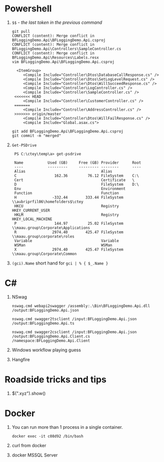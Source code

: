 # Powershell

1. `$$` - _the last token in the previous command_

       git pull
       CONFLICT (content): Merge conflict in BFLoggingDemo.Api\BFLoggingDemo.Api.csproj
       CONFLICT (content): Merge conflict in BFLoggingDemo.Api\Controllers\SampleController.cs
       CONFLICT (content): Merge conflict in BFLoggingDemo.Api\Resources\Labels.resx
       vim BFLoggingDemo.Api\BFLoggingDemo.Api.csproj
       
         <ItemGroup>
            <Compile Include="Controller\Dtos\DatabaseCallResponse.cs" />
            <Compile Include="Controller\Dtos\SetLogLevelRequest.cs" />
            <Compile Include="Controller\Dtos\WillSucceedResponse.cs" />
            <Compile Include="Controller\LogController.cs" />
            <Compile Include="Controller\SampleController.cs" />
        <<<<<<< HEAD
            <Compile Include="Controller\CustomerController.cs" />
        =======
            <Compile Include="Controller\AddressController.cs" />
        >>>>>>> origin/master
            <Compile Include="Controller\Dtos\WillFailResponse.cs" />
            <Compile Include="Global.asax.cs">

       git add BFLoggingDemo.Api\BFLoggingDemo.Api.csproj
       git commit -m "merged"

2. `Get-PSDrive`

        PS C:\ctey\temp\a> get-psdrive

        Name           Used (GB)     Free (GB) Provider      Root
        ----           ---------     --------- --------      ----
        Alias                                  Alias
        C                 162.36         76.12 FileSystem    C:\
        Cert                                   Certificate   \
        D                                      FileSystem    D:\
        Env                                    Environment
        Function                               Function
        H                -332.44        333.44 FileSystem    \\aubriprfil06\homefolders$\ctey
        HKCU                                   Registry      HKEY_CURRENT_USER
        HKLM                                   Registry      HKEY_LOCAL_MACHINE
        P                 144.97         25.02 FileSystem    \\maau.group\Corporate\Applications
        R                2974.40        425.47 FileSystem    \\maau.group\corporate\roles
        Variable                               Variable
        WSMan                                  WSMan
        X                2974.40        425.47 FileSystem    \\maau.group\Corporate\Common

3. `(gci).Name` short hand for `gci | % { $_.Name }`


# C#

1. NSwag

       nswag.cmd webapi2swagger /assembly:.\Bin\BFLoggingDemo.Api.dll /output:BFLoggingDemo.Api.json
       
       nswag.cmd swagger2tsclient /input:BFLoggingDemo.Api.json /output:BFLoggingDemo.Api.ts
       
       nswag.cmd swagger2csclient /input:BFLoggingDemo.Api.json /output:BFLoggingDemo.Api.Client.cs /namespace:BFLoggingDemo.Api.Client

2. Windows workflow playing guess

3. Hangfire

# Roadside tricks and tips

1. $(".xyz").show()

# Docker

1. You can run more than 1 process in a single container.

       docker exec -it c08d92 /bin/bash

2. curl from docker

3. docker MSSQL Server

